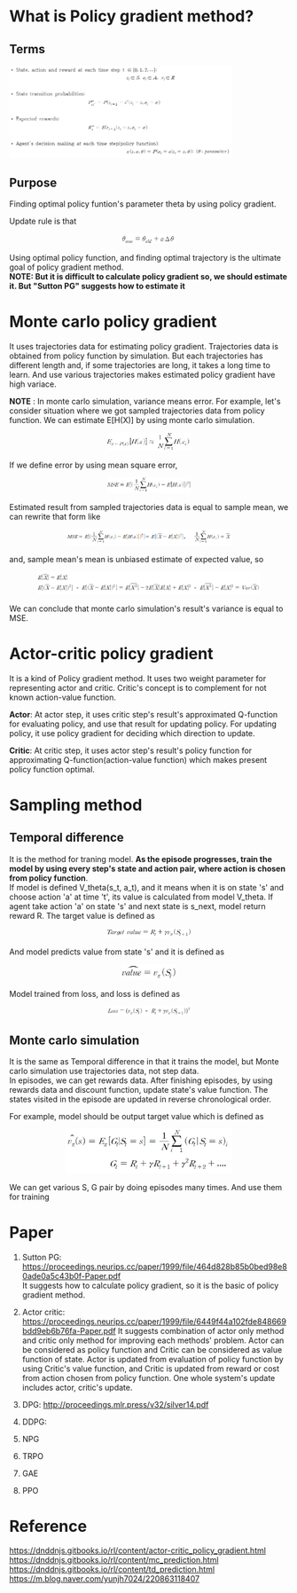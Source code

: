 # What is Policy gradient method?
## Terms
<img src="./img/terms.png" alt="MLE" width="80%" height="80%"/>

## Purpose
Finding optimal policy funtion's parameter theta by using policy gradient.

Update rule is that
<p align="center"> <img src="./img/update.png" alt="MLE" width="20%" height="20%"/> </p>

Using optimal policy function, and finding optimal trajectory is the ultimate goal of policy gradient method.  
**NOTE: But it is difficult to calculate policy gradient so, we should estimate it. But "Sutton PG" suggests how to estimate it**

# Monte carlo policy gradient
It uses trajectories data for estimating policy gradient. Trajectories data is obtained from policy function by simulation. But each trajectories has different length and, if some trajectories are long, it takes a long time to learn. And use various trajectories makes estimated policy gradient have high variace. 

**NOTE** : In monte carlo simulation, variance means error. For example, let's consider situation where we got sampled trajectories data from policy function. We can estimate 
E[H(X)] by using monte carlo simulation.
<p align="center"> <img src="./img/monte.png" alt="MLE" width="30%" height="30%"/> </p>

If we define error by using mean square error,
<p align="center"> <img src="./img/MSE.png" alt="MLE" width="30%" height="30%"/> </p>

Estimated result from sampled trajectories data is equal to sample mean, we can rewrite that form like 
<p align="center"> <img src="./img/rewrite.png" alt="rewrite" width="60%" height="60%"/> </p>

and, sample mean's mean is unbiased estimate of expected value, so  
<p align="center"> <img src="./img/results.png" alt="MLE" width="80%" height="80%"/> </p>

We can conclude that monte carlo simulation's result's variance is equal to MSE.

# Actor-critic policy gradient
It is a kind of Policy gradient method. It uses two weight parameter for representing actor and critic. Critic's concept is to complement for not known action-value function.

**Actor**: At actor step, it uses critic step's result's approximated Q-function for evaluating policy, and use that result for updating policy. For updating policy, it use policy gradient for deciding which direction to update.  

**Critic**: At critic step, it uses actor step's result's policy function for approximating Q-function(action-value function) which makes present policy function optimal.    

# Sampling method
## Temporal difference
It is the method for traning model. **As the episode progresses, train the model by using every step's state and action pair, where action is chosen from policy function**.  
If model is defined V_theta(s_t, a_t), and it means when it is on state 's' and choose action 'a' at time 't', its value is calculated from model V_theta. If agent take action 'a' on state 's' and next state is s_next, model return reward R. The target value is defined as
<p align="center"> <img src="./img/TD.png" alt="rewrite" width="30%" height="30%"/> </p>

And model predicts value from state 's' and it is defined as
<p align="center"> <img src="./img/predict.png" alt="rewrite" width="20%" height="20%"/> </p>

Model trained from loss, and loss is defined as
<p align="center"> <img src="./img/Loss.png" alt="rewrite" width="30%" height="30%"/> </p>

## Monte carlo simulation
It is the same as Temporal difference in that it trains the model, but Monte carlo simulation use trajectories data, not step data.  
In episodes, we can get rewards data. After finishing episodes, by using rewards data and discount function, update state's value function. The states visited in the episode are updated in reverse chronological order.

For example, model should be output target value which is defined as
<p align="center"> <img src="./img/model.png" alt="rewrite" width="60%" height="60%"/> </p>

We can get various S, G pair by doing episodes many times. And use them for training

# Paper
1. Sutton PG: https://proceedings.neurips.cc/paper/1999/file/464d828b85b0bed98e80ade0a5c43b0f-Paper.pdf  
  It suggests how to calculate policy gradient, so it is the basic of policy gradient method. 
  
2. Actor critic: https://proceedings.neurips.cc/paper/1999/file/6449f44a102fde848669bdd9eb6b76fa-Paper.pdf
  It suggests combination of actor only method and critic only method for improving each methods' problem. Actor can be considered as policy function and Critic can be considered as value function of state. Actor is updated from evaluation of policy function by using Critic's value function, and Critic is updated from reward or cost from action chosen from policy function. One whole system's update includes actor, critic's update.   
  
3. DPG: http://proceedings.mlr.press/v32/silver14.pdf


6. DDPG: 
7. NPG
8. TRPO
9. GAE
10. PPO

# Reference  
https://dnddnjs.gitbooks.io/rl/content/actor-critic_policy_gradient.html  
https://dnddnjs.gitbooks.io/rl/content/mc_prediction.html  
https://dnddnjs.gitbooks.io/rl/content/td_prediction.html  
https://m.blog.naver.com/yunjh7024/220863118407  

